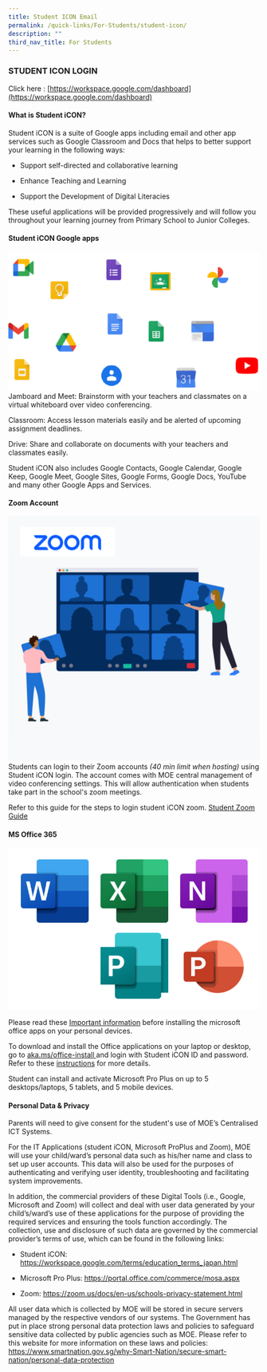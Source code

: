 ```yaml
---
title: Student ICON Email
permalink: /quick-links/For-Students/student-icon/
description: ""
third_nav_title: For Students
---
```

### STUDENT ICON LOGIN

Click here : [https://workspace.google.com/dashboard](https://workspace.google.com/dashboard)

#### What is Student iCON?

Student iCON is a suite of Google apps including email and other app services such as Google Classroom and Docs that helps to better support your learning in the following ways:

* Support self-directed and collaborative learning
* Enhance Teaching and Learning

* Support the Development of Digital Literacies

These useful applications will be provided progressively and will follow you throughout your learning journey from Primary School to Junior Colleges.

#### Student iCON Google apps

![](/images/Student%20Portals/Student%20Icon/google-apps.png)
Jamboard and Meet: Brainstorm with your teachers and  classmates on a virtual whiteboard over video conferencing.

Classroom: Access lesson materials easily and be alerted of upcoming assignment deadlines.

Drive: Share and collaborate on documents with your teachers and classmates easily.

Student iCON also includes Google Contacts, Google Calendar, Google Keep, Google Meet, Google Sites, Google Forms, Google Docs, YouTube and many other Google Apps and Services.


#### Zoom Account

![](/images/Student%20Portals/Student%20Icon/zoom2.png)
Students can login to their Zoom accounts *(40 min limit when hosting)* using Student iCON login. The account comes with MOE central management of video conferencing settings. This will allow authentication when students take part in the school's zoom meetings.

Refer to this guide for the steps to login student iCON zoom. [Student Zoom Guide](/files/PDF/zoom-guide.pdf)


#### MS Office 365

![](/images/Student%20Portals/Student%20Icon/ms-office.png)

Please read these [Important information](/files/PDF/office365info.pdf) before installing the microsoft office apps on your personal devices.

To download and install the Office applications on your laptop or desktop, go to [aka.ms/office-install ](http://www.google.com/url?q=http%3A%2F%2Faka.ms%2Foffice-install&sa=D&sntz=1&usg=AOvVaw2GWyQg7WPqfmpWiaJI4vPG) and login with Student iCON ID and password. Refer to these [instructions](https://www.google.com/url?q=https%3A%2F%2Fsupport.microsoft.com%2Fen-us%2Foffice%2Fdownload-and-install-or-reinstall-microsoft-365-or-office-2019-on-a-pc-or-mac-4414eaaf-0478-48be-9c42-23adc4716658&sa=D&sntz=1&usg=AOvVaw2scEj5ta5uBzWnrd3YxskQ) for more details.

Student can install and activate Microsoft Pro Plus on up to 5 desktops/laptops, 5 tablets, and 5 mobile devices.

#### Personal Data & Privacy 

Parents will need to give consent for the student's use of MOE’s Centralised ICT Systems.

For the IT Applications (student iCON, Microsoft ProPlus and Zoom), MOE will use your child/ward’s personal data such as his/her name and class to set up user accounts. This data will also be used for the purposes of authenticating and verifying user identity, troubleshooting and facilitating system improvements.

In addition, the commercial providers of these Digital Tools (i.e., Google, Microsoft and Zoom) will collect and deal with user data generated by your child’s/ward’s use of these applications for the purpose of providing the required services and ensuring the tools function accordingly. The collection, use and disclosure of such data are governed by the commercial provider’s terms of use, which can be found in the following links:

* Student iCON: https://workspace.google.com/terms/education_terms_japan.html

* Microsoft Pro Plus: https://portal.office.com/commerce/mosa.aspx 

* Zoom: https://zoom.us/docs/en-us/schools-privacy-statement.html

All user data which is collected by MOE will be stored in secure servers managed by the respective vendors of our systems. The Government has put in place strong personal data protection laws and policies to safeguard sensitive data collected by public agencies such as MOE. Please refer to this website for more information on these laws and policies: https://www.smartnation.gov.sg/why-Smart-Nation/secure-smart-nation/personal-data-protection